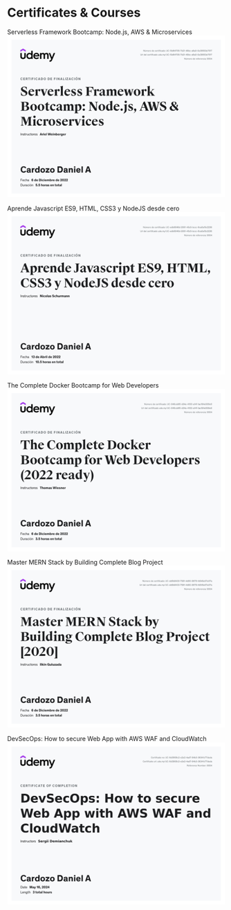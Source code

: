 # Certificates & Courses

Serverless Framework Bootcamp: Node.js, AWS & Microservices
[![Serverless](./Udemy/UC-f3d64705-7b21-48bc-a6a0-0e39553e7517.jpg)](https://www.udemy.com/certificate/UC-f3d64705-7b21-48bc-a6a0-0e39553e7517/)

Aprende Javascript ES9, HTML, CSS3 y NodeJS desde cero
[![JS](./Udemy/UC-edb6846d-2061-45c5-bccc-6ca0a15c2236.jpg)](https://www.udemy.com/certificate/UC-edb6846d-2061-45c5-bccc-6ca0a15c2236/)

The Complete Docker Bootcamp for Web Developers
[![Docker](./Udemy/UC-046cddf0-d34e-4100-a14f-1ae184e509e9.jpg)
](https://www.udemy.com/certificate/UC-046cddf0-d34e-4100-a14f-1ae184e509e9/)

Master MERN Stack by Building Complete Blog Project
[![MERN](./Udemy/UC-dd9b8433-758f-4d90-8679-fd545e57e07a.jpg)](https://www.udemy.com/certificate/UC-dd9b8433-758f-4d90-8679-fd545e57e07a/)

DevSecOps: How to secure Web App with AWS WAF and CloudWatch
[![DevOps](./Udemy/UC-6d3908c2-e2e2-4ad7-84b3-36341c77deda.jpg)](https://www.udemy.com/certificate/UC-6d3908c2-e2e2-4ad7-84b3-36341c77deda/)
